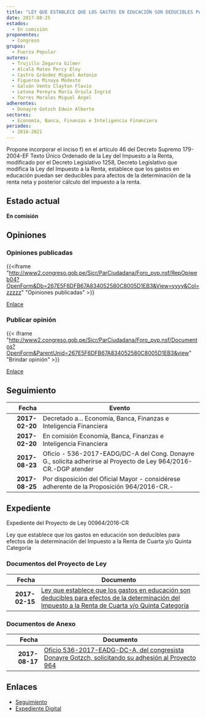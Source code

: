 ```yaml
---
title: "LEY QUE ESTABLECE QUE LOS GASTOS EN EDUCACIÓN SON DEDUCIBLES PARA EFECTOS DE LA DETERMINACIÓN DEL IMPUESTO A LA RENTA DE CUARTA O QUINTA CATEGORÍA"
date: 2017-08-25
estados: 
  - En comisión
proponentes: 
  - Congreso
grupos: 
  - Fuerza Popular
autores: 
  - Trujillo Zegarra Gilmer
  - Alcalá Mateo Percy Eloy
  - Castro Grández Miguel Antonio
  - Figueroa Minaya Modesto
  - Galván Vento Clayton Flavio
  - Letona Pereyra María Úrsula Ingrid
  - Torres Morales Miguel Ángel
adherentes: 
  - Donayre Gotzch Edwin Alberto
sectores: 
  - Economía, Banca, Finanzas e Inteligencia Financiera
periodos: 
  - 2016-2021
---
```


Propone incorporar el inciso f) en el artículo 46 del Decreto Supremo 179-2004-EF Texto Único Ordenado de la Ley del Impuesto a la Renta, modificado por el Decreto Legislativo 1258, Decreto Legislativo que modifica la Ley del Impuesto a la Renta, establece que los gastos en educación puedan ser deducibles para afectos de la determinación de la renta neta y posterior cálculo del impuesto a la renta.


## Estado actual

**En comisión**

## Opiniones

### Opiniones publicadas

{{<iframe "http://www2.congreso.gob.pe/Sicr/ParCiudadana/Foro_pvp.nsf/RepOpiweb04?OpenForm&Db=267E5F6DFB67A834052580C8005D1EB3&View=yyyy&Col=zzzzz" "Opiniones publicadas" >}}

[Enlace](http://www2.congreso.gob.pe/Sicr/ParCiudadana/Foro_pvp.nsf/RepOpiweb04?OpenForm&Db=267E5F6DFB67A834052580C8005D1EB3&View=yyyy&Col=zzzzz)
### Publicar opinión

{{< iframe "http://www2.congreso.gob.pe/Sicr/ParCiudadana/Foro_pvp.nsf/Documentos?OpenForm&ParentUnid=267E5F6DFB67A834052580C8005D1EB3&view" "Brindar opinión" >}}

[Enlace](http://www2.congreso.gob.pe/Sicr/ParCiudadana/Foro_pvp.nsf/Documentos?OpenForm&ParentUnid=267E5F6DFB67A834052580C8005D1EB3&view)

## Seguimiento

| Fecha | Evento |
|------:|--------|
| **2017-02-20** | Decretado a... Economía, Banca, Finanzas e Inteligencia Financiera|
| **2017-02-20** | En comisión Economía, Banca, Finanzas e Inteligencia Financiera|
| **2017-08-23** | Oficio - 536-2017-EADG/DC-A del Cong. Donayre G., solicita adherirse al Proyecto de Ley 964/2016-CR.-DGP atender|
| **2017-08-25** | Por disposición del Oficial Mayor - considérese adherente de la Proposición 964/2016-CR.-|


## Expediente

Expediente del Proyecto de Ley 00964/2016-CR

Ley que establece que los gastos en educación son deducibles para efectos de la determinación del Impuesto a la Renta de Cuarta y/o Quinta Categoría


### Documentos del Proyecto de Ley

| Fecha | Documento |
|------:|--------|
| **2017-02-15** | [Ley que establece que los gastos en educación son deducibles para efectos de la determinación del Impuesto a la Renta de Cuarta y/o Quinta Categoría](http://www.leyes.congreso.gob.pe/Documentos/2016_2021/Proyectos_de_Ley_y_de_Resoluciones_Legislativas/PL0095520170214.pdf) |

### Documentos de Anexo

| Fecha | Documento |
|------:|--------|
| **2017-08-17** | [Oficio 536-2017-EADG-DC-A, del congresista Donayre Gotzch, solicitando su adhesión al Proyecto 964](http://www.leyes.congreso.gob.pe/Documentos/2016_2021/Adhesiones/Proyectos_de_Ley/OFICIO-536-2017-EADG-DC-A.pdf) |

## Enlaces 

- [Seguimiento](http://www2.congreso.gob.pe/Sicr/TraDocEstProc/CLProLey2016.nsf/f7fff46988ca05b1052578e100829cc7/9733d278f686c868052580c80060eff3?OpenDocument)
- [Expediente Digital](http://www2.congreso.gob.pehttp://www2.congreso.gob.pe/Sicr/TraDocEstProc/CLProLey2016.nsf/f7fff46988ca05b1052578e100829cc7/9733d278f686c868052580c80060eff3?OpenDocument&Click=05257FB7005EB655.eb71d0cf91d8294e05256cdf006b5706/$Body/0.1C6C)
